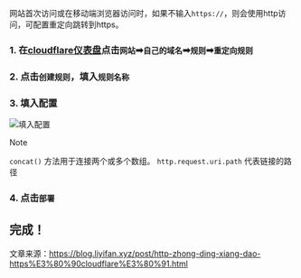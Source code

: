 网站首次访问或在移动端浏览器访问时，如果不输入`https://`，则会使用http访问，可配置重定向跳转到https。

### 1. 在[cloudflare仪表盘](https://dash.cloudflare.com/)点击`网站`➡`自己的域名`➡`规则`➡`重定向规则`

### 2. 点击`创建规则`，填入`规则名称`

### 3. 填入配置

![填入配置](https://github.com/linji1/file/raw/main/file/2025/02/a2acd9c35c8003387c6ae.webp)

> [!NOTE]
> `concat()`  方法用于连接两个或多个数组。
`http.request.uri.path`  代表链接的路径

### 4. 点击`部署`

## 完成！

文章来源：https://blog.liyifan.xyz/post/http-zhong-ding-xiang-dao-https%E3%80%90cloudflare%E3%80%91.html